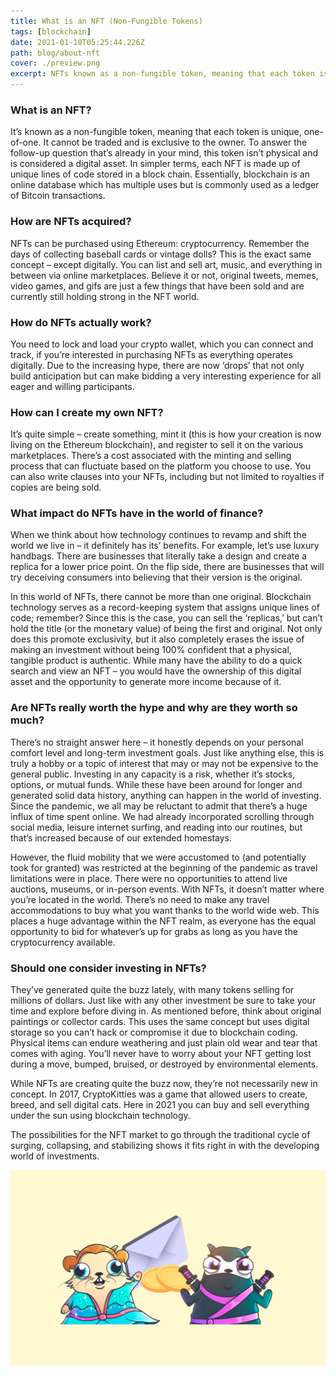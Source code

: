```yaml
---
title: What is an NFT (Non-Fungible Tokens)
tags: [blockchain]
date: 2021-01-10T05:25:44.226Z
path: blog/about-nft
cover: ./preview.png
excerpt: NFTs known as a non-fungible token, meaning that each token is unique, one-of-one. It cannot be traded and is exclusive to the owner.
---
```


### What is an NFT?

It’s known as a non-fungible token, meaning that each token is unique, one-of-one. It cannot be traded and is exclusive to the owner. To answer the follow-up question that’s already in your mind, this token isn’t physical and is considered a digital asset. In simpler terms, each NFT is made up of unique lines of code stored in a block chain. Essentially, blockchain is an online database which has multiple uses but is commonly used as a ledger of Bitcoin transactions.  

### How are NFTs acquired?

NFTs can be purchased using Ethereum: cryptocurrency. Remember the days of collecting baseball cards or vintage dolls? This is the exact same concept – except digitally. You can list and sell art, music, and everything in between via online marketplaces. Believe it or not, original tweets, memes, video games, and gifs are just a few things that have been sold and are currently still holding strong in the NFT world.  

### How do NFTs actually work?

You need to lock and load your crypto wallet, which you can connect and track, if you’re interested in purchasing NFTs as everything operates digitally. 
Due to the increasing hype, there are now ‘drops’ that not only build anticipation but can make bidding a very interesting experience for all eager and willing participants.

### How can I create my own NFT?

It’s quite simple – create something, mint it (this is how your creation is now living on the Ethereum blockchain), and register to sell it on the various marketplaces. There’s a cost associated with the minting and selling process that can fluctuate based on the platform you choose to use. You can also write clauses into your NFTs, including but not limited to royalties if copies are being sold.

### What impact do NFTs have in the world of finance?

When we think about how technology continues to revamp and shift the world we live in – it definitely has its’ benefits. For example, let’s use luxury handbags. There are businesses that literally take a design and create a replica for a lower price point. On the flip side, there are businesses that will try deceiving consumers into believing that their version is the original.

In this world of NFTs, there cannot be more than one original. Blockchain technology serves as a record-keeping system that assigns unique lines of code; remember? Since this is the case, you can sell the ‘replicas,’ but can’t hold the title (or the monetary value) of being the first and original. Not only does this promote exclusivity, but it also completely erases the issue of making an investment without being 100% confident that a physical, tangible product is authentic. While many have the ability to do a quick search and view an NFT – you would have the ownership of this digital asset and the opportunity to generate more income because of it.

### Are NFTs really worth the hype and why are they worth so much?

There’s no straight answer here – it honestly depends on your personal comfort level and long-term investment goals. Just like anything else, this is truly a hobby or a topic of interest that may or may not be expensive to the general public. Investing in any capacity is a risk, whether it’s stocks, options, or mutual funds. While these have been around for longer and generated solid data history, anything can happen in the world of investing. Since the pandemic, we all may be reluctant to admit that there’s a huge influx of time spent online. We had already incorporated scrolling through social media, leisure internet surfing, and reading into our routines, but that’s increased because of our extended homestays.

However, the fluid mobility that we were accustomed to (and potentially took for granted) was restricted at the beginning of the pandemic as travel limitations were in place. There were no opportunities to attend live auctions, museums, or in-person events. With NFTs, it doesn’t matter where you’re located in the world. There’s no need to make any travel accommodations to buy what you want thanks to the world wide web. This places a huge advantage within the NFT realm, as everyone has the equal opportunity to bid for whatever’s up for grabs as long as you have the cryptocurrency available.

### Should one consider investing in NFTs?

They’ve generated quite the buzz lately, with many tokens selling for millions of dollars. Just like with any other investment be sure to take your time and explore before diving in. As mentioned before, think about original paintings or collector cards. This uses the same concept but uses digital storage so you can’t hack or compromise it due to blockchain coding. Physical items can endure weathering and just plain old wear and tear that comes with aging. You’ll never have to worry about your NFT getting lost during a move, bumped, bruised, or destroyed by environmental elements.

While NFTs are creating quite the buzz now, they’re not necessarily new in concept. In 2017, CryptoKitties was a game that allowed users to create, breed, and sell digital cats. Here in 2021 you can buy and sell everything under the sun using blockchain technology.

The possibilities for the NFT market to go through the traditional cycle of surging, collapsing, and stabilizing shows it fits right in with the developing world of investments.

<img src="./cryptokitties.jpg" alt="Crypto-kitties" style="display:block;margin:auto">
